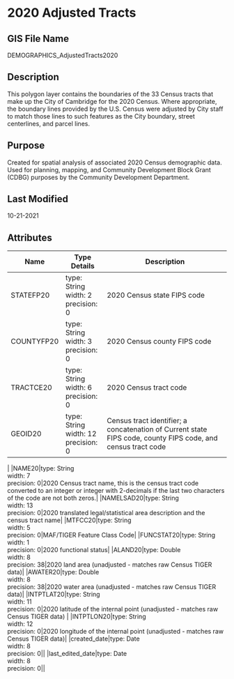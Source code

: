 # 2020 Adjusted Tracts
## GIS File Name
DEMOGRAPHICS_AdjustedTracts2020
## Description
<DIV STYLE="text-align:Left;"><DIV><DIV><P STYLE="margin:0 0 0 0;"><SPAN>This polygon layer contains the boundaries of the 33 Census tracts that make up the City of Cambridge for the 2020 Census. Where appropriate, the boundary lines provided by the U.S. Census were adjusted by City staff to match those lines to such features as the City boundary, street centerlines, and parcel lines.</SPAN></P></DIV></DIV></DIV>

## Purpose
Created for spatial analysis of associated 2020 Census demographic data.  Used for planning, mapping, and Community Development Block Grant (CDBG) purposes by the Community Development Department.
## Last Modified
10-21-2021
## Attributes
|Name|Type Details|Description|
|----|------------|-----------|
|STATEFP20|type: String<br/>width: 2<br/>precision: 0|2020 Census state FIPS code|
|COUNTYFP20|type: String<br/>width: 3<br/>precision: 0|2020 Census county FIPS code|
|TRACTCE20|type: String<br/>width: 6<br/>precision: 0|2020 Census tract code|
|GEOID20|type: String<br/>width: 12<br/>precision: 0|Census tract identifier; a concatenation of Current state FIPS code, county FIPS code, and census tract code
|
|NAME20|type: String<br/>width: 7<br/>precision: 0|2020 Census tract name, this is the census tract code converted to an integer or integer with 2-decimals if the last two characters of the code are not both zeros.|
|NAMELSAD20|type: String<br/>width: 13<br/>precision: 0|2020 translated legal/statistical area description and the census tract name|
|MTFCC20|type: String<br/>width: 5<br/>precision: 0|MAF/TIGER Feature Class Code|
|FUNCSTAT20|type: String<br/>width: 1<br/>precision: 0|2020 functional status|
|ALAND20|type: Double<br/>width: 8<br/>precision: 38|2020 land area (unadjusted - matches raw Census TIGER data)|
|AWATER20|type: Double<br/>width: 8<br/>precision: 38|2020 water area (unadjusted - matches raw Census TIGER data)|
|INTPTLAT20|type: String<br/>width: 11<br/>precision: 0|2020 latitude of the internal point (unadjusted - matches raw Census TIGER data)
|
|INTPTLON20|type: String<br/>width: 12<br/>precision: 0|2020 longitude of the internal point (unadjusted - matches raw Census TIGER data)|
|created_date|type: Date<br/>width: 8<br/>precision: 0||
|last_edited_date|type: Date<br/>width: 8<br/>precision: 0||
